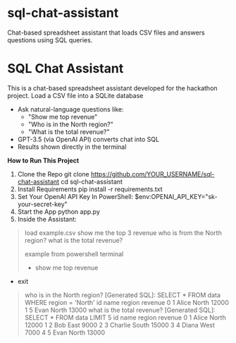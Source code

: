 # sql-chat-assistant
Chat-based spreadsheet assistant that loads CSV files and answers questions using SQL queries.
# SQL Chat Assistant
This is a chat-based spreadsheet assistant developed for the  hackathon project.
 Load a CSV file into a SQLite database
- Ask natural-language questions like:
  - "Show me top revenue"
  - "Who is in the North region?"
  - "What is the total revenue?"
- GPT-3.5 (via OpenAI API) converts chat into SQL
- Results shown directly in the terminal

**How to Run This Project**
1. Clone the Repo
git clone https://github.com/YOUR_USERNAME/sql-chat-assistant
cd sql-chat-assistant
2. Install Requirements
pip install -r requirements.txt
3. Set Your OpenAI API Key
In PowerShell:
$env:OPENAI_API_KEY="sk-your-secret-key"
4. Start the App
python app.py
5. Inside the Assistant:
> load example.csv
> show me the top 3 revenue
> who is from the North region?
> what is the total revenue?
>
> example from powershell terminal 
> - show me top revenue
- exit
> who is in the North region?
[Generated SQL]: SELECT * FROM data WHERE region = 'North'
   id   name region  revenue
0   1  Alice  North    12000
1   5   Evan  North    13000
> what is the total revenue?
[Generated SQL]: SELECT * FROM data LIMIT 5
   id     name region  revenue
0   1    Alice  North    12000
1   2      Bob   East     9000
2   3  Charlie  South    15000
3   4    Diana   West     7000
4   5     Evan  North    13000
>
